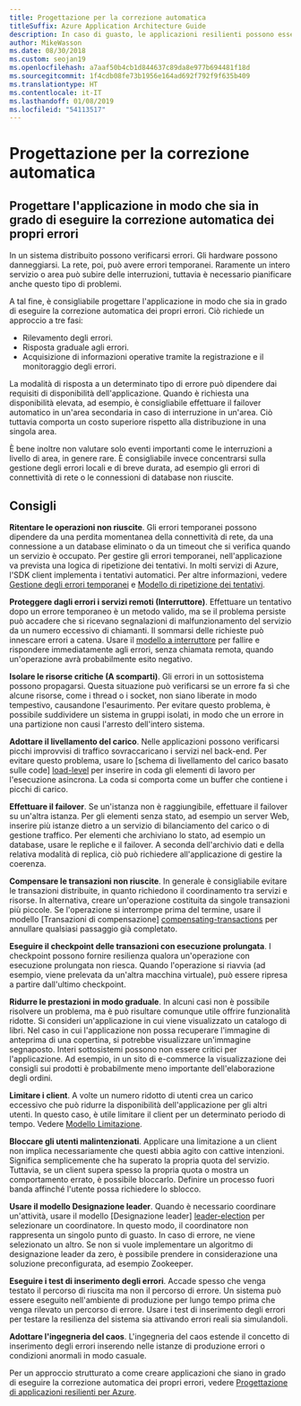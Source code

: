 ```yaml
---
title: Progettazione per la correzione automatica
titleSuffix: Azure Application Architecture Guide
description: In caso di guasto, le applicazioni resilienti possono essere ripristinate senza alcun intervento manuale.
author: MikeWasson
ms.date: 08/30/2018
ms.custom: seojan19
ms.openlocfilehash: a7aaf50b4cb1d844637c89da8e977b694481f18d
ms.sourcegitcommit: 1f4cdb08fe73b1956e164ad692f792f9f635b409
ms.translationtype: HT
ms.contentlocale: it-IT
ms.lasthandoff: 01/08/2019
ms.locfileid: "54113517"
---
```

# <a name="design-for-self-healing"></a>Progettazione per la correzione automatica

## <a name="design-your-application-to-be-self-healing-when-failures-occur"></a>Progettare l'applicazione in modo che sia in grado di eseguire la correzione automatica dei propri errori

In un sistema distribuito possono verificarsi errori. Gli hardware possono danneggiarsi. La rete, poi, può avere errori temporanei. Raramente un intero servizio o area può subire delle interruzioni, tuttavia è necessario pianificare anche questo tipo di problemi.

A tal fine, è consigliabile progettare l'applicazione in modo che sia in grado di eseguire la correzione automatica dei propri errori. Ciò richiede un approccio a tre fasi:

- Rilevamento degli errori.
- Risposta graduale agli errori.
- Acquisizione di informazioni operative tramite la registrazione e il monitoraggio degli errori.

La modalità di risposta a un determinato tipo di errore può dipendere dai requisiti di disponibilità dell'applicazione. Quando è richiesta una disponibilità elevata, ad esempio, è consigliabile effettuare il failover automatico in un'area secondaria in caso di interruzione in un'area. Ciò tuttavia comporta un costo superiore rispetto alla distribuzione in una singola area.

È bene inoltre non valutare solo eventi importanti come le interruzioni a livello di area, in genere rare. È consigliabile invece concentrarsi sulla gestione degli errori locali e di breve durata, ad esempio gli errori di connettività di rete o le connessioni di database non riuscite.

## <a name="recommendations"></a>Consigli

**Ritentare le operazioni non riuscite**. Gli errori temporanei possono dipendere da una perdita momentanea della connettività di rete, da una connessione a un database eliminato o da un timeout che si verifica quando un servizio è occupato. Per gestire gli errori temporanei, nell'applicazione va prevista una logica di ripetizione dei tentativi. In molti servizi di Azure, l'SDK client implementa i tentativi automatici. Per altre informazioni, vedere [Gestione degli errori temporanei][transient-fault-handling] e [Modello di ripetizione dei tentativi][retry].

**Proteggere dagli errori i servizi remoti (Interruttore)**. Effettuare un tentativo dopo un errore temporaneo è un metodo valido, ma se il problema persiste può accadere che si ricevano segnalazioni di malfunzionamento del servizio da un numero eccessivo di chiamanti. Il sommarsi delle richieste può innescare errori a catena. Usare il [modello a interruttore][circuit-breaker] per fallire e rispondere immediatamente agli errori, senza chiamata remota, quando un'operazione avrà probabilmente esito negativo.

**Isolare le risorse critiche (A scomparti)**. Gli errori in un sottosistema possono propagarsi. Questa situazione può verificarsi se un errore fa sì che alcune risorse, come i thread o i socket, non siano liberate in modo tempestivo, causandone l'esaurimento. Per evitare questo problema, è possibile suddividere un sistema in gruppi isolati, in modo che un errore in una partizione non causi l'arresto dell'intero sistema.

**Adottare il livellamento del carico**. Nelle applicazioni possono verificarsi picchi improvvisi di traffico sovraccaricano i servizi nel back-end. Per evitare questo problema, usare lo [schema di livellamento del carico basato sulle code] [load-level] per inserire in coda gli elementi di lavoro per l'esecuzione asincrona. La coda si comporta come un buffer che contiene i picchi di carico.

**Effettuare il failover**. Se un'istanza non è raggiungibile, effettuare il failover su un'altra istanza. Per gli elementi senza stato, ad esempio un server Web, inserire più istanze dietro a un servizio di bilanciamento del carico o di gestione traffico. Per elementi che archiviano lo stato, ad esempio un database, usare le repliche e il failover. A seconda dell'archivio dati e della relativa modalità di replica, ciò può richiedere all'applicazione di gestire la coerenza.

**Compensare le transazioni non riuscite**. In generale è consigliabile evitare le transazioni distribuite, in quanto richiedono il coordinamento tra servizi e risorse. In alternativa, creare un'operazione costituita da singole transazioni più piccole. Se l'operazione si interrompe prima del termine, usare il modello [Transazioni di compensazione] [ compensating-transactions] per annullare qualsiasi passaggio già completato.

**Eseguire il checkpoint delle transazioni con esecuzione prolungata**. I checkpoint possono fornire resilienza qualora un'operazione con esecuzione prolungata non riesca. Quando l'operazione si riavvia (ad esempio, viene prelevata da un'altra macchina virtuale), può essere ripresa a partire dall'ultimo checkpoint.

**Ridurre le prestazioni in modo graduale**. In alcuni casi non è possibile risolvere un problema, ma è può risultare comunque utile offrire funzionalità ridotte. Si consideri un'applicazione in cui viene visualizzato un catalogo di libri. Nel caso in cui l'applicazione non possa recuperare l'immagine di anteprima di una copertina, si potrebbe visualizzare un'immagine segnaposto. Interi sottosistemi possono non essere critici per l'applicazione. Ad esempio, in un sito di e-commerce la visualizzazione dei consigli sui prodotti è probabilmente meno importante dell'elaborazione degli ordini.

**Limitare i client**. A volte un numero ridotto di utenti crea un carico eccessivo che può ridurre la disponibilità dell'applicazione per gli altri utenti. In questo caso, è utile limitare il client per un determinato periodo di tempo. Vedere [Modello Limitazione][throttle].

**Bloccare gli utenti malintenzionati**. Applicare una limitazione a un client non implica necessariamente che questi abbia agito con cattive intenzioni. Significa semplicemente che ha superato la propria quota del servizio. Tuttavia, se un client supera spesso la propria quota o mostra un comportamento errato, è possibile bloccarlo. Definire un processo fuori banda affinché l'utente possa richiedere lo sblocco.

**Usare il modello Designazione leader**. Quando è necessario coordinare un'attività, usare il modello [Designazione leader] [ leader-election] per selezionare un coordinatore. In questo modo, il coordinatore non rappresenta un singolo punto di guasto. In caso di errore, ne viene selezionato un altro. Se non si vuole implementare un algoritmo di designazione leader da zero, è possibile prendere in considerazione una soluzione preconfigurata, ad esempio Zookeeper.

**Eseguire i test di inserimento degli errori**. Accade spesso che venga testato il percorso di riuscita ma non il percorso di errore. Un sistema può essere eseguito nell'ambiente di produzione per lungo tempo prima che venga rilevato un percorso di errore. Usare i test di inserimento degli errori per testare la resilienza del sistema sia attivando errori reali sia simulandoli.

**Adottare l'ingegneria del caos**. L'ingegneria del caos estende il concetto di inserimento degli errori inserendo nelle istanze di produzione errori o condizioni anormali in modo casuale.

Per un approccio strutturato a come creare applicazioni che siano in grado di eseguire la correzione automatica dei propri errori, vedere [Progettazione di applicazioni resilienti per Azure][resiliency-overview].

<!-- links -->

[circuit-breaker]: ../../patterns/circuit-breaker.md
[compensating-transactions]: ../../patterns/compensating-transaction.md
[leader-election]: ../../patterns/leader-election.md
[load-level]: ../../patterns/queue-based-load-leveling.md
[resiliency-overview]: ../../resiliency/index.md
[retry]: ../../patterns/retry.md
[throttle]: ../../patterns/throttling.md
[transient-fault-handling]: ../../best-practices/transient-faults.md
